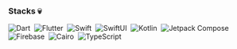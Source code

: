 <!-- ## Hi there 👋


**codeZe-us/codeZe-us** is a ✨ _special_ ✨ repository because its `README.md` (this file) appears on your GitHub profile.

Here are some ideas to get you started:

- 🔭 I’m currently working on ...
- 🌱 I’m currently learning ...
- 👯 I’m looking to collaborate on ...
- 🤔 I’m looking for help with ...
- 💬 Ask me about ...
- 📫 How to reach me: ...
- 😄 Pronouns: ...
- ⚡ Fun fact: ...
-->
### Stacks 💀

![Dart](https://img.shields.io/badge/Dart-05122A?style=flat&logo=dart)&nbsp;
![Flutter](https://img.shields.io/badge/Flutter-02569B?style=flat&logo=flutter)&nbsp;
![Swift](https://img.shields.io/badge/Swift-05122A?style=flat&logo=swift)&nbsp;
![SwiftUI](https://img.shields.io/badge/SwiftUI-000000?style=flat&logo=swift)&nbsp;
![Kotlin](https://img.shields.io/badge/Kotlin-000000?style=flat&logo=kotlin)&nbsp;
![Jetpack Compose](https://img.shields.io/badge/Jetpack_Compose-000000?style=flat&logo=jetpackcompose)&nbsp;
![Firebase](https://img.shields.io/badge/Firebase-ffca28?style=flat&logo=firebase)&nbsp;
![Cairo](https://img.shields.io/badge/Cairo-000000?style=flat&logo=cairo)&nbsp;
![TypeScript](https://img.shields.io/badge/TypeScript-000000?style=flat&logo=typescript)

<br/>

